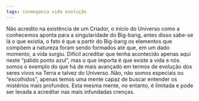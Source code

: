 ```yaml
---
tags: cosmogonia vida evolução
---
```

Não acredito na existência de um Criador, o início do Universo como a conhecemos aponta para a singularidade do Big-bang, antes disso sabe-se lá o que existia, o fato é que a partir do Big-bang os elementos que compõem a natureza foram sendo formados até que, em um dado momento, a vida surgiu. Difícil acreditar que tenha acontecido apenas aqui neste “pálido ponto azul”, mas o que importa é que existe a vida e nós somos o exemplo do que há de mais avançado em termos de evolução dos seres vivos na Terra e talvez do Universo. Não, não somos especiais ou “escolhidos”, apenas temos uma mente capaz de buscar entender os mistérios mais profundos. Esta mesma mente, no entanto, é limitada e pode ser levada a acreditar nas mais infundadas crenças.